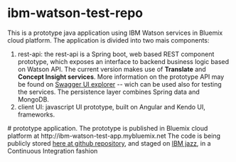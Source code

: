 # ibm-watson-test-repo
This is a prototype java application using IBM Watson services in Bluemix cloud platform. The application is divided into two mais components:
<ol>
  <li>
    rest-api: the rest-api is a Spring boot, web based REST component prototype, which exposes an interface to backend business logic based on Watson API. The current version makes use of <b>Translate</b> and <b>Concept Insight services</b>. More information on the prototype API may be found on <a href="http://ibm-watson-test-app.mybluemix.net/swagger-ui.html"> Swagger UI explorer</a> -- wich can be used also for testing the services. The persistence layer combines Spring data and MongoDB.
  </li>
  <li>
    client UI: javascript UI prototype, built on Angular and Kendo UI, frameworks.
  </li>
</ol>
# prototype application.
The prototype is published in Bluemix cloud platform at http://ibm-watson-test-app.mybluemix.net
The code is being publicly stored <a href="https://github.com/biasao/ibm-watson-test-app"> here at github repository</a>, and staged on <a href="https://hub.jazz.net"> IBM jazz</a>, in a Continuous Integration fashion

